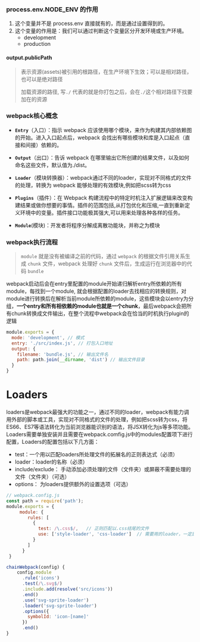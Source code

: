 ###  process.env.NODE_ENV 的作用

1. 这个变量并不是 process.env 直接就有的，而是通过设置得到的。
2. 这个变量的作用是：我们可以通过判断这个变量区分开发环境或生产环境。
   - development
   - production

#### output.publicPath

> 表示资源(assets)被引用的根路径，在生产环境下生效；可以是相对路径，也可以是绝对路径
>
> 加载资源的路径, 写`./`   代表的就是你打包之后，会在`./`这个相对路径下找要加在的资源



### webpack核心概念

- **`Entry`**（入口）：指示 webpack 应该使用哪个模块，来作为构建其内部依赖图的开始。进入入口起点后，webpack 会找出有哪些模块和库是入口起点（直接和间接）依赖的。
- **`Output`**（出口）：告诉 webpack 在哪里输出它所创建的结果文件，以及如何命名这些文件，默认值为./dist。
- **`Loader`**（模块转换器）：webpack通过不同的loader，实现对不同格式的文件的处理，转换为 webpack 能够处理的有效模块,例如把scss转为css

- **`Plugins`**（插件）：在 Webpack 构建流程中的特定时机注入扩展逻辑来改变构建结果或做你想要的事情。插件的范围包括,从打包优化和压缩,一直到重新定义环境中的变量。插件接口功能极其强大,可以用来处理各种各样的任务。
- **`Module`**(模块)：开发者将程序分解成离散功能块，并称之为模块

### webpack执行流程

> `module` 就是没有被编译之前的代码，通过 `webpack` 的根据文件引用关系生成 `chunk` 文件，webpack 处理好 `chunk` 文件后，生成运行在浏览器中的代码 `bundle`

webpack启动后会在entry里配置的module开始递归解析entry所依赖的所有module，每找到一个module, 就会根据配置的loader去找相应的转换规则，对module进行转换后在解析当前module所依赖的module，这些模块会以entry为分组，**一个entry和所有相依赖的module也就是一个chunk**，最后webpack会把所有chunk转换成文件输出，在整个流程中webpack会在恰当的时机执行plugin的逻辑

```javascript
module.exports = {
  mode: 'development', // 模式
  entry: './src/index.js', // 打包入口地址
  output: {
    filename: 'bundle.js', // 输出文件名
    path: path.join(__dirname, 'dist') // 输出文件目录
  }
}
```

# Loaders

loaders是webpack最强大的功能之一，通过不同的loader，webpack有能力调用外部的脚本或工具，实现对不同格式的文件的处理，例如把scss转为css，将ES66、ES7等语法转化为当前浏览器能识别的语法，将JSX转化为js等多项功能。Loaders需要单独安装并且需要在webpack.comfig.js中的modules配置项下进行配置，Loaders的配置包括以下几方面：

- test：一个用以匹配loaders所处理文件的拓展名的正则表达式（必须）
- loader：loader的名称（必须）
- include/exclude： 手动添加必须处理的文件（文件夹）或屏蔽不需要处理的文件（文件夹）（可选）
- options： 为loaders提供额外的设置选项（可选）

```javascript
// webpack.config.js
const path = require('path');
module.exports = { 
     module: {
        rules: [
          {
            test: /\.css$/,   // 正则匹配以.css结尾的文件
            use: ['style-loader', 'css-loader']  // 需要用的loader，一定是这个顺序，因为调用loader是从右往左编译的
          }
        ]
      }
 }
```



```javascript
chainWebpack(config) {
    config.module
      .rule('icons')
      .test(/\.svg$/)
      .include.add(resolve('src/icons'))
      .end()
      .use('svg-sprite-loader')
      .loader('svg-sprite-loader')
      .options({
        symbolId: 'icon-[name]'
      })
      .end()
}
```

